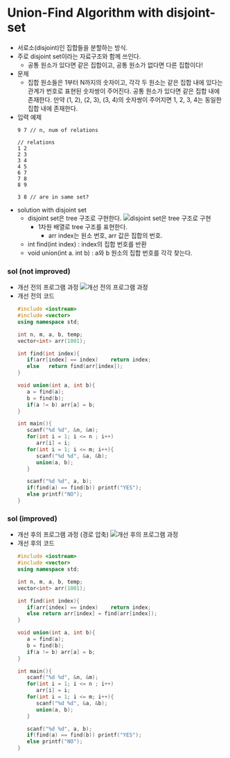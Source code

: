 # Union-Find Algorithm with disjoint-set
* 서로소(disjoint)인 집합들을 분할하는 방식.
* 주로 disjoint set이라는 자료구조와 함께 쓰인다.
  * 공통 원소가 있다면 같은 집합이고, 공통 원소가 없다면 다른 집합이다!
* 문제
  * 집합 원소들은 1부터 N까지의 숫자이고, 각각 두 원소는 같은 집합 내에 있다는 관계가 번호로 표현된 숫자쌍이 주어진다. 공통 원소가 있다면 같은 집합 내에 존재한다. 만약 (1, 2), (2, 3), (3, 4)의 숫자쌍이 주어지면 1, 2, 3, 4는 동일한 집합 내에 존재한다.
* 입력 예제
  ```
  9 7 // n, num of relations
  
  // relations
  1 2
  2 3
  3 4
  4 5
  6 7
  7 8
  8 9
  
  3 8 // are in same set?
  ```
* solution with disjoint set
  * disjoint set은 tree 구조로 구현한다.
    ![disjoint set은 tree 구조로 구현](https://user-images.githubusercontent.com/52440668/87876687-d92d4200-ca14-11ea-9f45-6a3bb86bfc19.png)
    * 1차원 배열로 tree 구조를 표현한다.
      * arr index는 원소 번호, arr 값은 집합의 번호.
  * int find(int index) : index의 집합 번호를 반환
  * void union(int a. int b) : a와 b 원소의 집합 번호를 각각 찾는다.
  
### sol (not improved)
* 개선 전의 프로그램 과정
    ![개선 전의 프로그램 과정](https://user-images.githubusercontent.com/52440668/87877101-4e017b80-ca17-11ea-8c28-fa9a04bbe6fb.png)
* 개선 전의 코드
  ```cpp
  #include <iostream>
  #include <vector>
  using namespace std;

  int n, m, a, b, temp;
  vector<int> arr(1001);

  int find(int index){
     if(arr[index] == index)	return index;
     else	return find(arr[index]);
  }

  void union(int a, int b){
     a = find(a);
     b = find(b);
     if(a != b) arr[a] = b;
  }

  int main(){
     scanf("%d %d", &n, &m);
     for(int i = 1; i <= n ; i++)
        arr[i] = i;
     for(int i = 1; i <= m; i++){
        scanf("%d %d", &a, &b);
        union(a, b);
     }

     scanf("%d %d", a, b);
     if(find(a) == find(b)) printf("YES");
     else printf("NO");
  }
  ```
  
### sol (improved)
* 개선 후의 프로그램 과정 (경로 압축)
  ![개선 후의 프로그램 과정](https://user-images.githubusercontent.com/52440668/87877260-3c6ca380-ca18-11ea-9afc-a7baecc40719.png)
* 개선 후의 코드
  ```cpp
  #include <iostream>
  #include <vector>
  using namespace std;

  int n, m, a, b, temp;
  vector<int> arr(1001);

  int find(int index){
     if(arr[index] == index)	return index;
     else return arr[index] = find(arr[index]);
  }

  void union(int a, int b){
     a = find(a);
     b = find(b);
     if(a != b) arr[a] = b;
  }

  int main(){
     scanf("%d %d", &n, &m);
     for(int i = 1; i <= n ; i++)
        arr[i] = i;
     for(int i = 1; i <= m; i++){
        scanf("%d %d", &a, &b);
        union(a, b);
     }

     scanf("%d %d", a, b);
     if(find(a) == find(b)) printf("YES");
     else printf("NO");
  }
  ```
